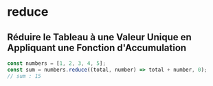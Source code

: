 # reduce

## Réduire le Tableau à une Valeur Unique en Appliquant une Fonction d'Accumulation

```javascript
const numbers = [1, 2, 3, 4, 5];
const sum = numbers.reduce((total, number) => total + number, 0);
// sum : 15
```
